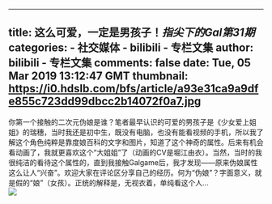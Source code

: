 
---
title: 这么可爱，一定是男孩子！_指尖下的Gal第31期_
categories: 
    - 社交媒体
    - bilibili - 专栏文集
author: bilibili - 专栏文集
comments: false
date: Tue, 05 Mar 2019 13:12:47 GMT
thumbnail: https://i0.hdslb.com/bfs/article/a93e31ca9a9dfe855c723dd99dbcc2b14072f0a7.jpg
---

<div>   
你第一个接触的二次元伪娘是谁？笔者最早认识的可爱的男孩子是《少女爱上姐姐》的瑞穗，当时我还是初中生，既没有电脑，也没有能看视频的手机，所以我了解这个角色纯粹是靠度娘百科的文字和图片，知道了这个神奇的属性。后来有机会看动画了，我就更喜欢这个“大姐姐”了（动画的CV是堀江由衣）。当然，当时的我很纯洁的看待这个属性的，直到我接触Galgame后，我才发现——原来伪娘属性这么让人“兴奋”。欢迎大家在评论区分享自己的经历。何为“伪娘”？字面意义，就是假的“娘”（女孩）。正统的解释是，无视衣着，单纯看这个人…<br><img src="https://i0.hdslb.com/bfs/article/a93e31ca9a9dfe855c723dd99dbcc2b14072f0a7.jpg" referrerpolicy="no-referrer">  
</div>
            
